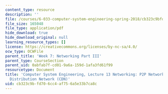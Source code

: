 ```yaml
---
content_type: resource
description: ''
file: /courses/6-033-computer-system-engineering-spring-2018/cb323c9bfd706cc4af756a5e33b7ca8c_MIT6_033S18lec13.pdf
file_size: 165048
file_type: application/pdf
hide_download: true
hide_download_original: null
learning_resource_types: []
license: https://creativecommons.org/licenses/by-nc-sa/4.0/
ocw_type: OCWFile
parent_title: 'Week 7: Networking Part III'
parent_type: CourseSection
parent_uid: 0abfab7f-cd01-9a6a-159d-1afa3fd61f99
resourcetype: Document
title: 'Computer System Engineering, Lecture 13 Networking: P2P Networks + Content
  Distribution Network (CDN)'
uid: cb323c9b-fd70-6cc4-af75-6a5e33b7ca8c
---
```

